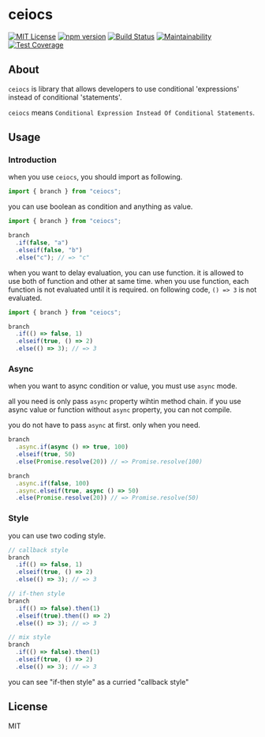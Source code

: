 # ceiocs
[![MIT License](https://img.shields.io/badge/license-MIT-blue.svg?style=flat)](LICENSE)
[![npm version](https://badge.fury.io/js/ceiocs.svg)](https://badge.fury.io/js/ceiocs)
[![Build Status](https://travis-ci.org/tooppoo/ceiocs.svg?branch=master)](https://travis-ci.org/tooppoo/ceiocs)
[![Maintainability](https://api.codeclimate.com/v1/badges/cb4fb9bb0d149ac2d1c6/maintainability)](https://codeclimate.com/github/tooppoo/ceiocs/maintainability)
[![Test Coverage](https://api.codeclimate.com/v1/badges/cb4fb9bb0d149ac2d1c6/test_coverage)](https://codeclimate.com/github/tooppoo/ceiocs/test_coverage)

## About
`ceiocs` is library that allows developers to use conditional 'expressions' instead of conditional 'statements'.

`ceiocs` means `Conditional Expression Instead Of Conditional Statements`.

## Usage
### Introduction
when you use `ceiocs`, you should import as following.
```typescript
import { branch } from "ceiocs";
```

you can use boolean as condition and anything as value.
```typescript
import { branch } from "ceiocs";

branch
  .if(false, "a")
  .elseif(false, "b")
  .else("c"); // => "c"
```

when you want to delay evaluation, you can use function. it is allowed to use both of function and other at same time.
when you use function, each function is not evaluated until it is required.
on following code, `() => 3` is not evaluated.
```typescript
import { branch } from "ceiocs";

branch
  .if(() => false, 1)
  .elseif(true, () => 2)
  .else(() => 3); // => 3
```

### Async
when you want to async condition or value, you must use `async` mode.

all you need is only pass `async` property wihtin method chain. if you use async value or function without `async` property, you can not compile.

you do not have to pass `async` at first. only when you need.

```typescript
branch
  .async.if(async () => true, 100)
  .elseif(true, 50)
  .else(Promise.resolve(20)) // => Promise.resolve(100)

branch
  .async.if(false, 100)
  .async.elseif(true, async () => 50)
  .else(Promise.resolve(20)) // => Promise.resolve(50)
```

### Style
you can use two coding style.

```typescript
// callback style
branch
  .if(() => false, 1)
  .elseif(true, () => 2)
  .else(() => 3); // => 3
```
```typescript
// if-then style
branch
  .if(() => false).then(1)
  .elseif(true).then(() => 2)
  .else(() => 3); // => 3
```
```typescript
// mix style
branch
  .if(() => false).then(1)
  .elseif(true, () => 2)
  .else(() => 3); // => 3
```

you can see "if-then style" as a curried "callback style"

## License
MIT